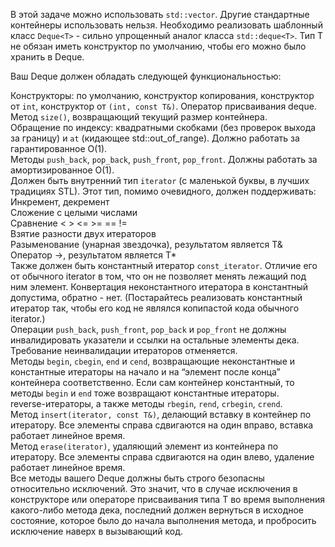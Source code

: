 В этой задаче можно использовать `std::vector`. Другие стандартные контейнеры использовать нельзя. Необходимо реализовать шаблонный класс `Deque<T>` - сильно упрощенный аналог класса `std::deque<T>`. Тип T не обязан иметь конструктор по умолчанию, чтобы его можно было хранить в Deque.

Ваш Deque должен обладать следующей функциональностью:

Конструкторы: по умолчанию, конструктор копирования, конструктор от `int`, конструктор от `(int, const T&)`. Оператор присваивания deque.<br>
Метод `size()`, возвращающий текущий размер контейнера.<br>
Обращение по индексу: квадратными скобками (без проверок выхода за границу) и `at` (кидающее std::out_of_range). Должно работать за гарантированное O(1).<br>
Методы `push_back`, `pop_back`, `push_front`, `pop_front`. Должны работать за амортизированное O(1).<br>
Должен быть внутренний тип `iterator` (с маленькой буквы, в лучших традициях STL). Этот тип, помимо очевидного, должен поддерживать:<br>
Инкремент, декремент<br>
Сложение с целыми числами<br>
Сравнение < > <= >= == !=<br>
Взятие разности двух итераторов<br>
Разыменование (унарная звездочка), результатом является T&<br>
Оператор ->, результатом является T*<br>
Также должен быть константный итератор `const_iterator`. Отличие его от обычного iterator в том, что он не позволяет менять лежащий под ним элемент. Конвертация неконстантного итератора в константный допустима, обратно - нет. (Постарайтесь реализовать константный итератор так, чтобы его код не являлся копипастой кода обычного iterator.)<br>
Операции `push_back`, `push_front`, `pop_back` и `pop_front` не должны инвалидировать указатели и ссылки на остальные элементы дека. Требование неинвалидации итераторов отменяется.<br>
Методы `begin`, `cbegin`, `end` и `cend`, возвращающие неконстантные и константные итераторы на начало и на “элемент после конца” контейнера соответственно. Если сам контейнер константный, то методы `begin` и `end` тоже возвращают константные итераторы.<br>
reverse-итераторы, а также методы `rbegin`, `rend`, `crbegin`, `crend`.<br>
Метод `insert(iterator, const T&)`, делающий вставку в контейнер по итератору. Все элементы справа сдвигаются на один вправо, вставка работает линейное время.<br>
Метод `erase(iterator)`, удаляющий элемент из контейнера по итератору. Все элементы справа сдвигаются на один влево, удаление работает линейное время.<br>
Все методы вашего Deque должны быть строго безопасны относительно исключений. Это значит, что в случае исключения в конструкторе или операторе присваивания типа T во время выполнения какого-либо метода дека, последний должен вернуться в исходное состояние, которое было до начала выполнения метода, и пробросить исключение наверх в вызывающий код.
